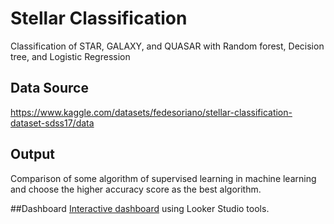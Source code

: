 # Stellar Classification
Classification of STAR, GALAXY, and QUASAR with Random forest, Decision tree, and Logistic Regression

## Data Source
https://www.kaggle.com/datasets/fedesoriano/stellar-classification-dataset-sdss17/data

## Output
Comparison of some algorithm of supervised learning in machine learning and choose the higher accuracy score as the best algorithm.

##Dashboard
[Interactive dashboard](https://lookerstudio.google.com/reporting/59e04731-a932-4768-af3f-74129eafb744) using Looker Studio tools.
